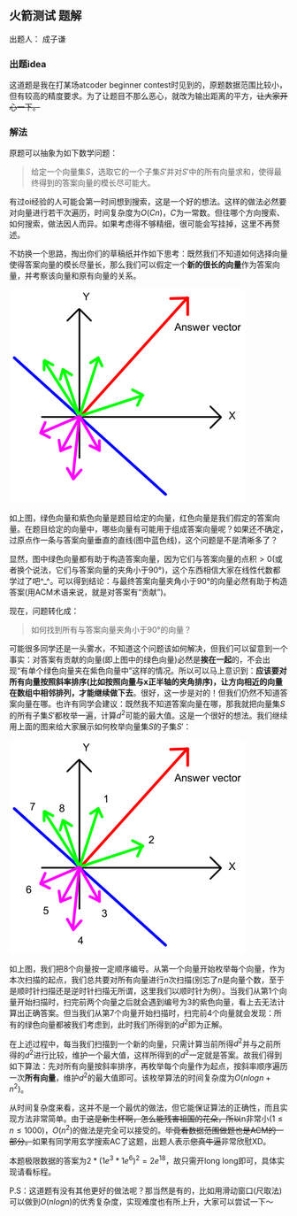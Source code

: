 ## 火箭测试 题解

出题人： 成子谦

### 出题idea

这道题是我在打某场atcoder beginner contest时见到的，原题数据范围比较小，但有较高的精度要求。为了让题目不那么恶心，就改为输出距离的平方，~~让大家开心一下。~~

### 解法

原题可以抽象为如下数学问题：

> 给定一个向量集$S$，选取它的一个子集$S'$并对$S'$中的所有向量求和，使得最终得到的答案向量的模长尽可能大。

有过oi经验的人可能会第一时间想到搜索，这是一个好的想法。这样的做法必然要对向量进行若干次遍历，时间复杂度为$O(Cn)$，$C$为一常数。但往哪个方向搜索、如何搜索，做法因人而异。如果考虑得不够精细，很可能会写挂掉，这里不再赘述。

不妨换一个思路，掏出你们的草稿纸并作如下思考：既然我们不知道如何选择向量使得答案向量的模长尽量长，那么我们可以假定一个**新的很长的向量**作为答案向量，并考察该向量和原有向量的关系。

![图1](./1.png)

如上图，绿色向量和紫色向量是题目给定的向量，红色向量是我们假定的答案向量。在题目给定的向量中，哪些向量有可能用于组成答案向量呢？如果还不确定，过原点作一条与答案向量垂直的直线(图中蓝色线)，这个问题是不是清晰多了？

显然，图中绿色向量都有助于构造答案向量，因为它们与答案向量的点积$\gt0$(或者换个说法，它们与答案向量的夹角小于$90°$)，这个东西相信大家在线性代数都学过了吧\^_\^。可以得到结论：与最终答案向量夹角小于$90°$的向量必然有助于构造答案(用ACM术语来说，就是对答案有“贡献”)。

现在，问题转化成：

> 如何找到所有与答案向量夹角小于90°的向量？

可能很多同学还是一头雾水，不知道这个问题该如何解决，但我们可以留意到一个事实：对答案有贡献的向量(即上图中的绿色向量)必然是**挨在一起**的，不会出现“有单个绿色向量夹在紫色向量中”这样的情况。所以可以马上意识到：**应该要对所有向量按照斜率排序(比如按照向量与x正半轴的夹角排序)，让方向相近的向量在数组中相邻排列，才能继续做下去**。很好，这一步是对的！但我们仍然不知道答案向量在哪。也许有同学会建议：既然我不知道答案向量在哪，那我就把向量集$S$的所有子集$S'$都枚举一遍，计算$d^2$可能的最大值。这是一个很好的想法。我们继续用上面的图来给大家展示如何枚举向量集$S$的子集$S'$：

![](./2.png)

如上图，我们把8个向量按一定顺序编号。从第一个向量开始枚举每个向量，作为本次扫描的起点，我们总共要对所有向量进行$n$次扫描(别忘了$n$是向量个数，至于是顺时针扫描还是逆时针扫描无所谓，这里我们以顺时针为例）。当我们从第1个向量开始扫描时，扫完前两个向量之后就会遇到编号为3的紫色向量，看上去无法计算出正确答案。但当我们从第7个向量开始扫描时，扫完前4个向量就会发现：所有的绿色向量都被我们考虑到，此时我们所得到的$d^2$即为正解。

在上述过程中，每当我们扫描到一个新的向量，只需计算当前所得$d^2$并与之前所得的$d^2$进行比较，维护一个最大值，这样所得到的$d^2$一定就是答案。故我们得到如下算法：先对所有向量按斜率排序，再枚举每个向量作为起点，按斜率顺序遍历一次**所有向量**，维护$d^2$的最大值即可。该枚举算法的时间复杂度为$O(nlogn+n^2)$。

从时间复杂度来看，这并不是一个最优的做法，但它能保证算法的正确性，而且实现方法非常简单。由于~~这是新生杯啊，怎么能残害祖国的花朵，所以~~n非常小$(1 \le n \le 1000)$，$O(n^2)$的做法是完全可以接受的。~~毕竟看数据范围做题也是ACM的一部分。~~如果有同学用玄学搜索AC了这题，出题人表示~~您真牛逼~~非常欣慰XD。

本题极限数据的答案为$2*(1e^3*1e^6)^2=2e^{18}$，故只需开long long即可，具体实现请看标程。

P.S：这道题有没有其他更好的做法呢？那当然是有的，比如用滑动窗口(尺取法)可以做到$O(nlogn)$的优秀复杂度，实现难度也有所上升，大家可以尝试一下～